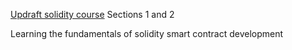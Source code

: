 [Updraft solidity course](https://updraft.cyfrin.io/courses/solidity/) Sections 1 and 2

Learning the fundamentals of solidity smart contract development
